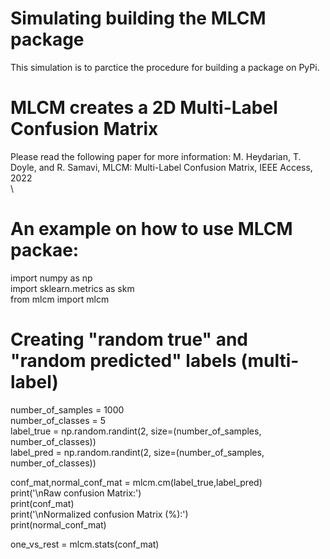 # Simulating building the MLCM package
This simulation is to parctice the procedure for building a package on PyPi.

# MLCM creates a 2D Multi-Label Confusion Matrix
Please read the following paper for more information:
M. Heydarian, T. Doyle, and R. Samavi, MLCM: Multi-Label Confusion Matrix, IEEE Access, 2022\
\
# An example on how to use MLCM packae:
import numpy as np\
import sklearn.metrics as skm\
from mlcm import mlcm

# Creating "random true" and "random predicted" labels (multi-label)
number_of_samples = 1000\
number_of_classes = 5\
label_true = np.random.randint(2, size=(number_of_samples, number_of_classes))\
label_pred = np.random.randint(2, size=(number_of_samples, number_of_classes))

conf_mat,normal_conf_mat = mlcm.cm(label_true,label_pred)\
print('\nRaw confusion Matrix:')\
print(conf_mat)\
print('\nNormalized confusion Matrix (%):')\
print(normal_conf_mat)

one_vs_rest = mlcm.stats(conf_mat)
